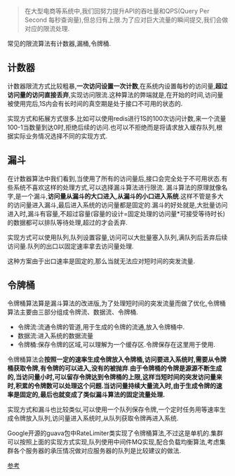 
> 在大型电商等系统中,我们回努力提升API的吞吐量和QPS(Query Per Second 每秒查询量),但总归有上限.为了应对巨大流量的瞬间提交,我们会做对应的限流处理.

常见的限流算法有计数器,漏桶,令牌桶.

## 计数器

计数器限流方式比较粗暴,**一次访问设置一次计数**,在系统内设置每秒的访问量,**超过访问量的访问直接丢弃**,实现访问限流.这种算法的弊端就是,在开始的时间,访问量被使用完后,1S内会有长时间的真空期是处于接口不可用的状态的.

实现方式和拓展方式很多.比如可以使用redis进行1S的100次访问计数,来一个流量100-1当数量到达0时,拒绝后续的访问.也可以不拒绝而是将请求放入缓存队列,根据实际业务情况选择不同的实现方式.

## 漏斗

在计数器算法中我们看到,当使用了所有的访问量后,接口会完全处于不可用状态.有些系统不喜欢这样的处理方式,可以选择漏斗算法进行限流. 漏斗算法的原理就像名字,是一个漏斗,**访问量从漏斗的大口进入,从漏斗的小口进入系统**.这样不管是多大的访问量进入漏斗,最后进入系统的访问量都是固定的.漏斗的好处就是,大批量访问进入时,漏斗有容量,不超过容量(容量的设计=固定处理的访问量*可接受等待时长)的数据都可以排队等待处理,超过的才会丢弃.

实现方式可以使用队列,队列设置容量,访问可以大批量塞入队列,满队列后丢弃后续访问量.队列的出口以固定速率拿去访问量处理.

这种方案由于出口速率是固定的,那么当就无法应对短时间的突发流量.

## 令牌桶

令牌桶算法算是漏斗算法的改进版,为了处理短时间的突发流量而做了优化,令牌桶算法主要由三部分组成令牌流、数据流、令牌桶.

- 令牌流:流通令牌的管道,用于生成的令牌的流通,放入令牌桶中.
- 数据流:进入系统的数据流量
- 令牌桶:保存令牌的区域,可以理解为一个缓存区.令牌保存在这里用于使用.

令牌桶算法会**按照一定的速率生成令牌放入令牌桶,访问要进入系统时,需要从令牌桶获取令牌,有令牌的可以进入,没有的被抛弃**.**由于令牌桶的令牌是源源不断生成的,当访问量小时,可以留存令牌达到令牌桶的上限,这样当短时间的突发访问量来时,积累的令牌数可以处理这个问题.当访问量持续大量流入时,由于生成令牌的速率是固定的,最后也就变成了类似漏斗算法的固定流量处理.**

实现方式和漏斗也比较类似,可以使用一个队列保存令牌,一个定时任务用等速率生成令牌放入队列,访问量进入系统时,从队列获取令牌再进入系统.

Google开源的guava包中RateLimiter类实现了令牌桶算法,不过这是单机的.集群可以按照上面的实现方式实现,队列使用中间件MQ实现,配合负载均衡算法,考虑集群各个服务器的承压情况做对应服务器的队列是比较建议的做法.

[参考](https://zhuanlan.zhihu.com/p/95066428)